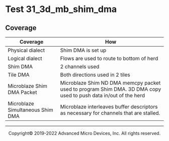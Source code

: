 # Test 31_3d_mb_shim_dma

## Coverage

| Coverage | How |
| -------- | --- |
| Physical dialect | Shim DMA is set up |
| Logical dialect  | Flows are used to route to bottom of herd |
| Shim DMA | 2 channels used |
| Tile DMA | Both directions used in 2 tiles | 
| Microblaze Shim DMA Packet| Microblaze Shim ND DMA memcpy packet used to program Shim DMA. 3D DMA copy used to push data in/out of the herd |
| Microblaze Simultaneous Shim DMA| Microblaze interleaves buffer descriptors as necessary for channels that are stalled. |

-----

<p align="center">Copyright&copy; 2019-2022 Advanced Micro Devices, Inc. All rights reserved.</p>